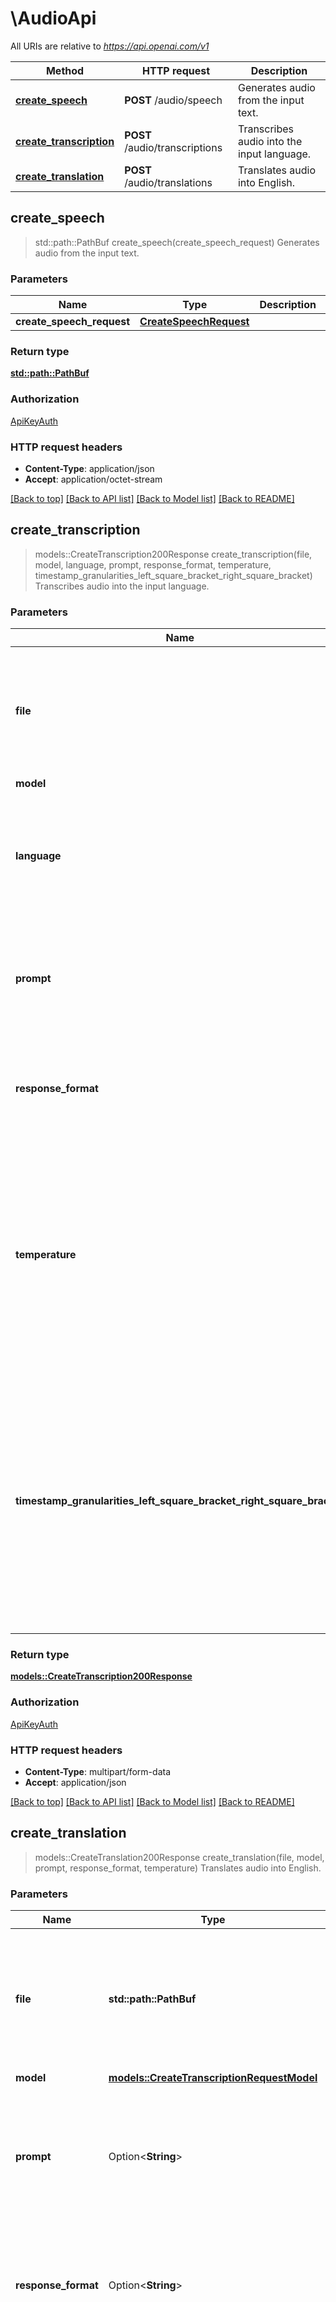 # \AudioApi

All URIs are relative to *https://api.openai.com/v1*

Method | HTTP request | Description
------------- | ------------- | -------------
[**create_speech**](AudioApi.md#create_speech) | **POST** /audio/speech | Generates audio from the input text.
[**create_transcription**](AudioApi.md#create_transcription) | **POST** /audio/transcriptions | Transcribes audio into the input language.
[**create_translation**](AudioApi.md#create_translation) | **POST** /audio/translations | Translates audio into English.



## create_speech

> std::path::PathBuf create_speech(create_speech_request)
Generates audio from the input text.

### Parameters


Name | Type | Description  | Required | Notes
------------- | ------------- | ------------- | ------------- | -------------
**create_speech_request** | [**CreateSpeechRequest**](CreateSpeechRequest.md) |  | [required] |

### Return type

[**std::path::PathBuf**](std::path::PathBuf.md)

### Authorization

[ApiKeyAuth](../README.md#ApiKeyAuth)

### HTTP request headers

- **Content-Type**: application/json
- **Accept**: application/octet-stream

[[Back to top]](#) [[Back to API list]](../README.md#documentation-for-api-endpoints) [[Back to Model list]](../README.md#documentation-for-models) [[Back to README]](../README.md)


## create_transcription

> models::CreateTranscription200Response create_transcription(file, model, language, prompt, response_format, temperature, timestamp_granularities_left_square_bracket_right_square_bracket)
Transcribes audio into the input language.

### Parameters


Name | Type | Description  | Required | Notes
------------- | ------------- | ------------- | ------------- | -------------
**file** | **std::path::PathBuf** | The audio file object (not file name) to transcribe, in one of these formats: flac, mp3, mp4, mpeg, mpga, m4a, ogg, wav, or webm.  | [required] |
**model** | [**models::CreateTranscriptionRequestModel**](CreateTranscriptionRequest_model.md) |  | [required] |
**language** | Option<**String**> | The language of the input audio. Supplying the input language in [ISO-639-1](https://en.wikipedia.org/wiki/List_of_ISO_639-1_codes) format will improve accuracy and latency.  |  |
**prompt** | Option<**String**> | An optional text to guide the model's style or continue a previous audio segment. The [prompt](/docs/guides/speech-to-text/prompting) should match the audio language.  |  |
**response_format** | Option<**String**> | The format of the transcript output, in one of these options: `json`, `text`, `srt`, `verbose_json`, or `vtt`.  |  |[default to json]
**temperature** | Option<**f64**> | The sampling temperature, between 0 and 1. Higher values like 0.8 will make the output more random, while lower values like 0.2 will make it more focused and deterministic. If set to 0, the model will use [log probability](https://en.wikipedia.org/wiki/Log_probability) to automatically increase the  |  |[default to 0]
**timestamp_granularities_left_square_bracket_right_square_bracket** | Option<[**Vec<String>**](String.md)> | The timestamp granularities to populate for this transcription. `response_format` must be set `verbose_json` to use timestamp granularities. Either or both of these options are supported: `word`, or `segment`. Note: There is no additional latency for segment timestamps, but generating word timestamp |  |

### Return type

[**models::CreateTranscription200Response**](createTranscription_200_response.md)

### Authorization

[ApiKeyAuth](../README.md#ApiKeyAuth)

### HTTP request headers

- **Content-Type**: multipart/form-data
- **Accept**: application/json

[[Back to top]](#) [[Back to API list]](../README.md#documentation-for-api-endpoints) [[Back to Model list]](../README.md#documentation-for-models) [[Back to README]](../README.md)


## create_translation

> models::CreateTranslation200Response create_translation(file, model, prompt, response_format, temperature)
Translates audio into English.

### Parameters


Name | Type | Description  | Required | Notes
------------- | ------------- | ------------- | ------------- | -------------
**file** | **std::path::PathBuf** | The audio file object (not file name) translate, in one of these formats: flac, mp3, mp4, mpeg, mpga, m4a, ogg, wav, or webm.  | [required] |
**model** | [**models::CreateTranscriptionRequestModel**](CreateTranscriptionRequest_model.md) |  | [required] |
**prompt** | Option<**String**> | An optional text to guide the model's style or continue a previous audio segment. The [prompt](/docs/guides/speech-to-text/prompting) should be in English.  |  |
**response_format** | Option<**String**> | The format of the transcript output, in one of these options: `json`, `text`, `srt`, `verbose_json`, or `vtt`.  |  |[default to json]
**temperature** | Option<**f64**> | The sampling temperature, between 0 and 1. Higher values like 0.8 will make the output more random, while lower values like 0.2 will make it more focused and deterministic. If set to 0, the model will use [log probability](https://en.wikipedia.org/wiki/Log_probability) to automatically increase the  |  |[default to 0]

### Return type

[**models::CreateTranslation200Response**](createTranslation_200_response.md)

### Authorization

[ApiKeyAuth](../README.md#ApiKeyAuth)

### HTTP request headers

- **Content-Type**: multipart/form-data
- **Accept**: application/json

[[Back to top]](#) [[Back to API list]](../README.md#documentation-for-api-endpoints) [[Back to Model list]](../README.md#documentation-for-models) [[Back to README]](../README.md)

